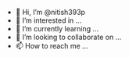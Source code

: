 - 👋 Hi, I’m @nitish393p
- 👀 I’m interested in ...
- 🌱 I’m currently learning ...
- 💞️ I’m looking to collaborate on ...
- 📫 How to reach me ...

<!---
nitish393p/nitish393p is a ✨ special ✨ repository because its `README.md` (this file) appears on your GitHub profile.
You can click the Preview link to take a look at your changes.
--->
